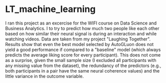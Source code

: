 # LT_machine_learning
I ran this project as an excercise for the WIFI course on Data Science and Business Analytics. I to try to predict how much two people like each other based on how similar their neural signal is during an interaction and while watching videos. Data are taken from my project "Laughing Together". Results show that even the best model selected by AutoGLuon does not yield a good performance if compared to a "baseline" model (which always predicts the average liking score for every participant). This does not come as a surprise, given the small sample size (I excluded all participants with any missing value from the dataset), the redundancy of the predictors (e.g., both participants in a pair have the same neural coherence values) and the little variance in the outcome variable.

